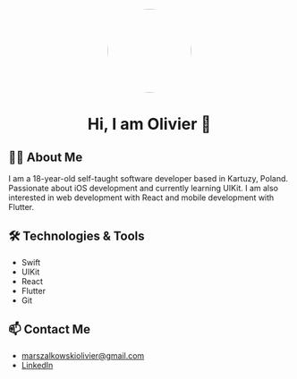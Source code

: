 <p align="center">
  <img src="https://avatars.githubusercontent.com/u/68923434?v=4" style="border-radius: 50%; width: 150px;">
</p>
<h1 align="center">Hi, I am Olivier 👋</h1>

<h2>👨‍💻 About Me</h2>
I am a 18-year-old self-taught software developer based in Kartuzy, Poland. Passionate about iOS development and currently learning UIKit. I am also interested in web development with React and mobile development with Flutter.

<h2>🛠️ Technologies & Tools</h2>
<ul>
  <li>Swift</li>
  <li>UIKit</li>
  <li>React</li>
  <li>Flutter</li>
  <li>Git</li>
</ul>

<h2>📫 Contact Me</h2>
<ul>
  <li><a href="mailto:marszalkowskiolivier@gmail.com">marszalkowskiolivier@gmail.com</a></li>
  <li><a href="https://www.linkedin.com/in/olivier-marszalkowski-57825b256/">LinkedIn</a></li>
</ul>
